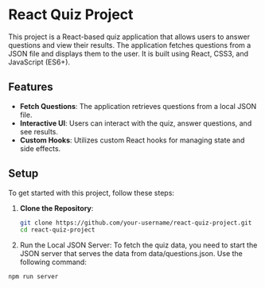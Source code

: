 # React Quiz Project

This project is a React-based quiz application that allows users to answer questions and view their results. The application fetches questions from a JSON file and displays them to the user. It is built using React, CSS3, and JavaScript (ES6+).

## Features

- **Fetch Questions**: The application retrieves questions from a local JSON file.
- **Interactive UI**: Users can interact with the quiz, answer questions, and see results.
- **Custom Hooks**: Utilizes custom React hooks for managing state and side effects.

## Setup

To get started with this project, follow these steps:

1. **Clone the Repository**:
   ```bash
   git clone https://github.com/your-username/react-quiz-project.git
   cd react-quiz-project
   
2. Run the Local JSON Server: To fetch the quiz data, you need to start the JSON server that serves the data from data/questions.json. Use the following command:
  ```bash
npm run server
